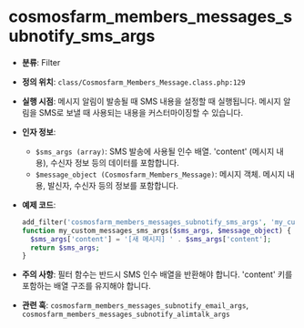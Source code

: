 # cosmosfarm_members_messages_subnotify_sms_args

- **분류**: Filter
- **정의 위치**: `class/Cosmosfarm_Members_Message.class.php:129`
- **실행 시점**: 메시지 알림이 발송될 때 SMS 내용을 설정할 때 실행됩니다. 메시지 알림을 SMS로 보낼 때 사용되는 내용을 커스터마이징할 수 있습니다.
- **인자 정보**:
  - `$sms_args (array)`: SMS 발송에 사용될 인수 배열. 'content' (메시지 내용), 수신자 정보 등의 데이터를 포함합니다.
  - `$message_object (Cosmosfarm_Members_Message)`: 메시지 객체. 메시지 내용, 발신자, 수신자 등의 정보를 포함합니다.
- **예제 코드**:

  ```php
  add_filter('cosmosfarm_members_messages_subnotify_sms_args', 'my_custom_messages_sms_args', 10, 2);
  function my_custom_messages_sms_args($sms_args, $message_object) {
    $sms_args['content'] = '[새 메시지] ' . $sms_args['content'];
    return $sms_args;
  }
  ```

- **주의 사항**: 필터 함수는 반드시 SMS 인수 배열을 반환해야 합니다. 'content' 키를 포함하는 배열 구조를 유지해야 합니다.
- **관련 훅**: `cosmosfarm_members_messages_subnotify_email_args`, `cosmosfarm_members_messages_subnotify_alimtalk_args`
